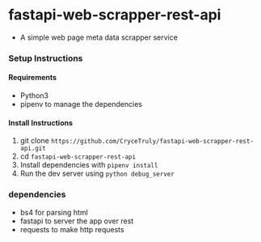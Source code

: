 # fastapi-web-scrapper-rest-api

- A simple web page meta data scrapper service

### Setup Instructions

#### Requirements

- Python3
- pipenv to manage the dependencies

#### Install Instructions

1. git clone `https://github.com/CryceTruly/fastapi-web-scrapper-rest-api.git`
2. cd `fastapi-web-scrapper-rest-api`
3. Install dependencies with `pipenv install`
4. Run the dev server using `python debug_server`

### dependencies

- bs4 for parsing html
- fastapi to server the app over rest
- requests to make http requests
